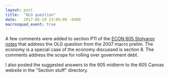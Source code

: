 ```yaml
---
layout: post
title:  "OLG question"
date:   2017-06-19 23:09:00 -0400
macrosquad_event: true
---
```


A few comments were added to section P11 of the
[ECON 605 Stolyarov notes](https://umich.box.com/s/3x06wji3k2mkmwrcbdggwlrq410vtg0g)
that address the OLG question from the 2007 macro prelim.
The economy is a special case of the economy discussed is section 8.
The comments address the scope for rolling over government debt.

I also posted the suggested answers to the 605 midterm to the 605 Canvas website in the "Section stuff" directory.

<!--more-->
